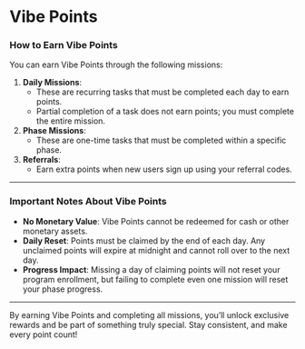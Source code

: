 # Vibe Points

### **How to Earn Vibe Points**

You can earn Vibe Points through the following missions:

1. **Daily Missions**:
   * These are recurring tasks that must be completed each day to earn points.
   * Partial completion of a task does not earn points; you must complete the entire mission.
2. **Phase Missions**:
   * These are one-time tasks that must be completed within a specific phase.
3. **Referrals**:
   * Earn extra points when new users sign up using your referral codes.

***

### **Important Notes About Vibe Points**

* **No Monetary Value**: Vibe Points cannot be redeemed for cash or other monetary assets.
* **Daily Reset**: Points must be claimed by the end of each day. Any unclaimed points will expire at midnight and cannot roll over to the next day.
* **Progress Impact**: Missing a day of claiming points will not reset your program enrollment, but failing to complete even one mission will reset your phase progress.

***

By earning Vibe Points and completing all missions, you’ll unlock exclusive rewards and be part of something truly special. Stay consistent, and make every point count!
